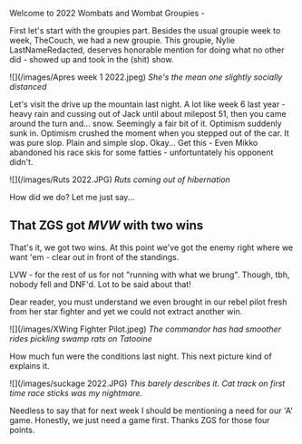 Welcome to 2022 Wombats and Wombat Groupies - 

First let's start with the groupies part. Besides the usual groupie week to week, TheCouch, we had a new groupie. This groupie, Nylie LastNameRedacted, deserves 
honorable mention for doing what no other did - showed up and took in the (shit) show. 

![](/images/Apres week 1 2022.jpeg)
*She's the mean one slightly socially distanced*

Let's visit the drive up the mountain last night. A lot like week 6 last year - heavy rain and cussing out of Jack until about milepost 51, then you 
came around the turn and... snow. Seemingly a fair bit of it. Optimism suddenly sunk in. Optimism crushed the moment when you stepped out of the car. It was pure slop. 
Plain and simple slop. Okay... Get this - Even Mikko abandoned his race skis for some fatties - unfortuntately his opponent didn't.

![](/images/Ruts 2022.JPG)
*Ruts coming out of hibernation*

How did we do? Let me just say... 
## That ZGS got *MVW* with two wins

That's it, we got two wins. At this point we've got the enemy right where we want 'em - clear out in front of the standings.

LVW - for the rest of us for not "running with what we brung". Though, tbh, nobody fell and DNF'd. Lot to be said about that! 

Dear reader, you must understand we even brought in our rebel pilot fresh from her star fighter and yet we could not extract another win. 

![](/images/XWing Fighter Pilot.jpeg)
*The commandor has had smoother rides pickling swamp rats on Tatooine*

How much fun were the conditions last night. This next picture kind of explains it. 

![](/images/suckage 2022.JPG)
*This barely describes it. Cat track on first time race sticks was my nightmare.*

Needless to say that for next week I should be mentioning a need for our 'A' game. Honestly, we just need a game first. Thanks ZGS for those four points.
